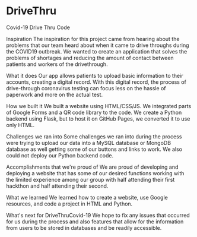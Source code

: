 # DriveThru
Covid-19 Drive Thru Code

Inspiration
The inspiration for this project came from hearing about the problems that our team heard about when it came to drive throughs during the COVID19 outbreak. We wanted to create an application that solves the problems of shortages and reducing the amount of contact between patients and workers of the drivethrough.

What it does
Our app allows patients to upload basic information to their accounts, creating a digital record. With this digital record, the process of drive-through coronavirus testing can focus less on the hassle of paperwork and more on the actual test.

How we built it
We built a website using HTML/CSS/JS. We integrated parts of Google Forms and a QR code library to the code. We create a Python backend using Flask, but to host it on GitHub Pages, we converted it to use only HTML.

Challenges we ran into
Some challenges we ran into during the process were trying to upload our data into a MySQL database or MongoDB database as well getting some of our buttons and links to work. We also could not deploy our Python backend code.

Accomplishments that we're proud of
We are proud of developing and deploying a website that has some of our desired functions working with the limited experience among our group with half attending their first hackthon and half attending their second.

What we learned
We learned how to create a website, use Google resources, and code a project in HTML and Python.

What's next for DriveThruCovid-19
We hope to fix any issues that occurred for us during the process and also features that allow for the information from users to be stored in databases and be readily accessible.
